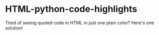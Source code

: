 # HTML-python-code-highlights
Tired of seeing quoted code in HTML in just one plain color? Here's one solution!
